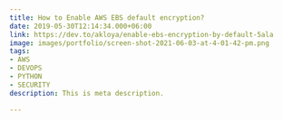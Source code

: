 ```yaml
---
title: How to Enable AWS EBS default encryption?
date: 2019-05-30T12:14:34.000+06:00
link: https://dev.to/akloya/enable-ebs-encryption-by-default-5ala
image: images/portfolio/screen-shot-2021-06-03-at-4-01-42-pm.png
tags:
- AWS
- DEVOPS
- PYTHON
- SECURITY
description: This is meta description.

---
```

